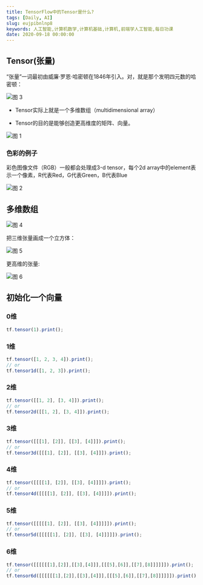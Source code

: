 ```yaml
---
title: TensorFlow中的Tensor是什么?
tags: [Daily, AI]
slug: eujpibnlnp8
keywords: 人工智能,计算机数学,计算机基础,计算机,前端学人工智能,每日功课
date: 2020-09-18 00:00:00
---
```



## Tensor(张量)

“张量”一词最初由威廉·罗恩·哈密顿在1846年引入。对，就是那个发明四元数的哈密顿：

![图 3](https://incomparable9527.coding.net/p/imageBed/d/imageBed/git/raw/master/643fca018187d79da1be1bc50f3beb7544c7ff56ffd50d0b4d332952034daa1b.png)  


* Tensor实际上就是一个多维数组（multidimensional array）

* Tensor的目的是能够创造更高维度的矩阵、向量。

![图 1](https://incomparable9527.coding.net/p/imageBed/d/imageBed/git/raw/master/61f12309aef252eb15cb7e168026f7bab180ea4a8cca2726d0ae4454c6003ba6.png)  


### 色彩的例子
彩色图像文件（RGB）一般都会处理成3-d tensor，每个2d array中的element表示一个像素，R代表Red，G代表Green，B代表Blue

![图 2](https://incomparable9527.coding.net/p/imageBed/d/imageBed/git/raw/master/9d8d1f97a751a320d7ba127a3722691950609d6e21edc6fc1e983923d72096c8.png)  




## 多维数组

![图 4](https://incomparable9527.coding.net/p/imageBed/d/imageBed/git/raw/master/6e86be5b727b21425ed87b5d2971b5f6ea9fa38cfe56455931faacd288085206.png)  


把三维张量画成一个立方体：

![图 5](https://incomparable9527.coding.net/p/imageBed/d/imageBed/git/raw/master/0a29499dadc3caf5094316c2a6570a54489f552f36989a67590a2e717b654278.png)  


更高维的张量:

![图 6](https://incomparable9527.coding.net/p/imageBed/d/imageBed/git/raw/master/f0cd642725a7b5b30592837c1fe8ec518816a170e57f74e577f1dfbcfaf6bb06.png)  



## 初始化一个向量

### 0维

```js
tf.tensor(1).print();
```

### 1维

```js
tf.tensor([1, 2, 3, 4]).print();
// or
tf.tensor1d([1, 2, 3]).print();
```

### 2维

```js
tf.tensor([[1, 2], [3, 4]]).print();
// or
tf.tensor2d([[1, 2], [3, 4]]).print();
```

### 3维

```js
tf.tensor([[[1], [2]], [[3], [4]]]).print();
// or
tf.tensor3d([[[1], [2]], [[3], [4]]]).print();
```

### 4维

```js
tf.tensor([[[[1], [2]], [[3], [4]]]]).print();
// or
tf.tensor4d([[[[1], [2]], [[3], [4]]]]).print();
```


### 5维

```js
tf.tensor([[[[[1], [2]], [[3], [4]]]]]).print();
// or
tf.tensor5d([[[[[1], [2]], [[3], [4]]]]]).print();
```


### 6维

```js
tf.tensor([[[[[[1],[2]],[[3],[4]]],[[[5],[6]],[[7],[8]]]]]]).print();
// or
tf.tensor6d([[[[[[1],[2]],[[3],[4]]],[[[5],[6]],[[7],[8]]]]]]).print();
```


